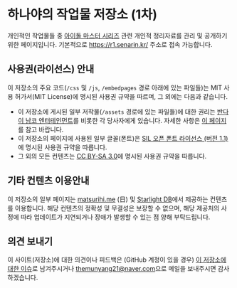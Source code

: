 # 하나야의 작업물 저장소 (1차)

개인적인 작업물들 중 [아이돌 마스터 시리즈](http://ko.878production.wikidok.net/wp-d/5e12b606db0c16cc1bfd83de/View) 관련 개인적 정리자료를 관리 및 공개하기 위한 페이지입니다. 기본적으로 https://r1.senarin.kr/ 주소로 접속 가능합니다.

## 사용권(라이선스) 안내

이 저장소의 주요 코드(```/css``` 및 ```/js```, ```/embedpages``` 경로 아래에 있는 파일들)는 MIT 사용 허가서(MIT License)에 명시된 사용권 규약을 따르며, 그 외에는 다음과 같습니다.

- 이 저장소에 게시된 일부 저작물(```/assets``` 경로에 있는 파일들)에 대한 권리는 [반다이 남코 엔터테인먼트](http://www.bandainamcoent.co.kr/)를 비롯한 각 당사자에게 있습니다. 자세한 사항은 [이 페이지](https://r1.senarin.kr/license_disclaimer.htm)를 참고 바랍니다.
- 이 저장소의 페이지에 사용된 일부 글꼴(폰트)은 [SIL 오픈 폰트 라이선스 (버전 1.1)](https://opensource.org/licenses/OFL-1.1)에 명시된 사용권 규약을 따릅니다.
- 그 외의 모든 컨텐츠는 [CC BY-SA 3.0](https://creativecommons.org/licenses/by-sa/3.0/legalcode)에 명시된 사용권 규약을 따릅니다.

## 기타 컨텐츠 이용안내

이 저장소의 일부 페이지는 [matsurihi.me](https://www.matsurihi.me/) (日) 및 [Starlight DB](https://starlight.kirara.ca/)에서 제공하는 컨텐츠를 이용합니다. 해당 컨텐츠의 정확성 및 무결성은 보장할 수 없으며, 해당 제공처의 사정에 따라 업데이트가 지연되거나 장애가 발생할 수 있는 점 양해 부탁드립니다.

## 의견 보내기
이 사이트(저장소)에 대한 의견이나 피드백은 (GitHub 계정이 있을 경우) [이 저장소에 대한 이슈](https://github.com/Senarin/imasdatas/issues)로 남겨주시거나 <themunyang21@naver.com>으로 메일을 보내주시면 감사하겠습니다.
